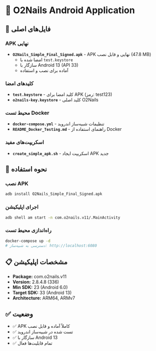 # 🎯 O2Nails Android Application

## 📱 فایل‌های اصلی

### APK نهایی
- **`O2Nails_Simple_Final_Signed.apk`** - APK نهایی و قابل نصب (47.8 MB)
  - امضا شده با `test.keystore`
  - سازگار با Android 13 (API 33)
  - آماده برای نصب و استفاده

### کلیدهای امضا
- **`test.keystore`** - کلید امضا برای APK (رمز: test123)
- **`o2nails-key.keystore`** - کلید اصلی O2Nails

### محیط تست Docker
- **`docker-compose.yml`** - تنظیمات شبیه‌ساز اندروید
- **`README_Docker_Testing.md`** - راهنمای استفاده از Docker

### اسکریپت‌های مفید
- **`create_simple_apk.sh`** - اسکریپت ایجاد APK جدید

## 🚀 نحوه استفاده

### نصب APK
```bash
adb install O2Nails_Simple_Final_Signed.apk
```

### اجرای اپلیکیشن
```bash
adb shell am start -n com.o2nails.v11/.MainActivity
```

### راه‌اندازی محیط تست
```bash
docker-compose up -d
# دسترسی به شبیه‌ساز: http://localhost:6080
```

## 📋 مشخصات اپلیکیشن
- **Package:** com.o2nails.v11
- **Version:** 2.8.4.8 (336)
- **Min SDK:** 23 (Android 6.0)
- **Target SDK:** 33 (Android 13)
- **Architecture:** ARM64, ARMv7

## ✅ وضعیت
- ✅ APK کاملاً آماده و قابل نصب
- ✅ تست شده در شبیه‌ساز اندروید
- ✅ سازگار با Android 13
- ✅ تمام قابلیت‌ها فعال
